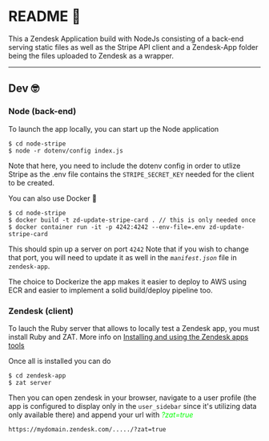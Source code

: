 # README :notebook:

This a Zendesk Application build with NodeJs consisting of a back-end serving static files as well as the Stripe API client and a Zendesk-App folder being the files uploaded to Zendesk as a wrapper.

---

## Dev :nerd_face:

### Node (back-end)

To launch the app locally, you can start up the Node application

```shell
$ cd node-stripe
$ node -r dotenv/config index.js
```

Note that here, you need to include the dotenv config in order to utlize Stripe as the .env file contains the `STRIPE_SECRET_KEY` needed for the client to be created.

You can also use Docker :whale2:

```shell
$ cd node-stripe
$ docker build -t zd-update-stripe-card . // this is only needed once
$ docker container run -it -p 4242:4242 --env-file=.env zd-update-stripe-card
```

This should spin up a server on port `4242`
Note that if you wish to change that port, you will need to update it as well in the _`manifest.json`_ file in `zendesk-app`.

The choice to Dockerize the app makes it easier to deploy to AWS using ECR and easier to implement a solid build/deploy pipeline too.

### Zendesk (client)

To lauch the Ruby server that allows to locally test a Zendesk app, you must install Ruby and ZAT. More info on [Installing and using the Zendesk apps tools](https://develop.zendesk.com/hc/en-us/articles/360001075048-Installing-and-using-the-Zendesk-apps-tools)

Once all is installed you can do

```shell
$ cd zendesk-app
$ zat server
```

Then you can open zendesk in your browser, navigate to a user profile (the app is configured to display only in the `user_sidebar` since it's utilizing data only available there) and append your url with <span style="color:lime;">_?zat=true_</span>

`https://mydomain.zendesk.com/...../?zat=true`
